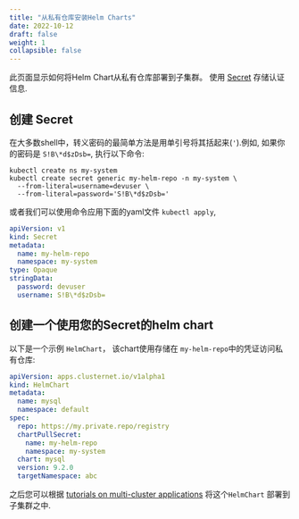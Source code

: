```yaml
---
title: "从私有仓库安装Helm Charts"
date: 2022-10-12
draft: false
weight: 1
collapsible: false
---
```


此页面显示如何将Helm Chart从私有仓库部署到子集群。
使用 [Secret](https://kubernetes.io/docs/concepts/configuration/secret/) 存储认证信息.

## 创建 Secret

在大多数shell中，转义密码的最简单方法是用单引号将其括起来(`'`).例如, 如果你的密码是 `S!B\*d$zDsb=`, 
执行以下命令:

```shell
kubectl create ns my-system
kubectl create secret generic my-helm-repo -n my-system \
  --from-literal=username=devuser \
  --from-literal=password='S!B\*d$zDsb='
```

或者我们可以使用命令应用下面的yaml文件 `kubectl apply`,

```yaml
apiVersion: v1
kind: Secret
metadata:
  name: my-helm-repo
  namespace: my-system
type: Opaque
stringData:
  password: devuser
  username: S!B\*d$zDsb=
```

## 创建一个使用您的Secret的helm chart

以下是一个示例 `HelmChart`， 该chart使用存储在 `my-helm-repo`中的凭证访问私有仓库:

```yaml
apiVersion: apps.clusternet.io/v1alpha1
kind: HelmChart
metadata:
  name: mysql
  namespace: default
spec:
  repo: https://my.private.repo/registry
  chartPullSecret:
    name: my-helm-repo
    namespace: my-system
  chart: mysql
  version: 9.2.0
  targetNamespace: abc
```

之后您可以根据 [tutorials on multi-cluster applications](../../tutorials/multi-cluster-apps) 将这个`HelmChart` 部署到子集群之中.
